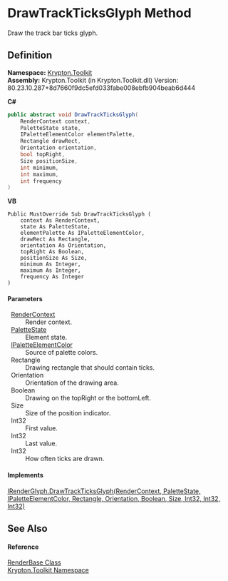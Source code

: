 # DrawTrackTicksGlyph Method


Draw the track bar ticks glyph.



## Definition
**Namespace:** <a href="79d2eac2-21f4-54ff-7552-b20c33c30600.md">Krypton.Toolkit</a>  
**Assembly:** Krypton.Toolkit (in Krypton.Toolkit.dll) Version: 80.23.10.287+8d7660f9dc5efd033fabe008ebfb904beab6d444

**C#**
``` C#
public abstract void DrawTrackTicksGlyph(
	RenderContext context,
	PaletteState state,
	IPaletteElementColor elementPalette,
	Rectangle drawRect,
	Orientation orientation,
	bool topRight,
	Size positionSize,
	int minimum,
	int maximum,
	int frequency
)
```
**VB**
``` VB
Public MustOverride Sub DrawTrackTicksGlyph ( 
	context As RenderContext,
	state As PaletteState,
	elementPalette As IPaletteElementColor,
	drawRect As Rectangle,
	orientation As Orientation,
	topRight As Boolean,
	positionSize As Size,
	minimum As Integer,
	maximum As Integer,
	frequency As Integer
)
```



#### Parameters
<dl><dt>  <a href="ef60a5af-08ff-7a94-87f5-362a7e392cd4.md">RenderContext</a></dt><dd>Render context.</dd><dt>  <a href="93e626cd-00cf-240e-06c6-ab4d47e982ba.md">PaletteState</a></dt><dd>Element state.</dd><dt>  <a href="8eb29bfa-6b62-11b3-479c-de84c96add17.md">IPaletteElementColor</a></dt><dd>Source of palette colors.</dd><dt>  Rectangle</dt><dd>Drawing rectangle that should contain ticks.</dd><dt>  Orientation</dt><dd>Orientation of the drawing area.</dd><dt>  Boolean</dt><dd>Drawing on the topRight or the bottomLeft.</dd><dt>  Size</dt><dd>Size of the position indicator.</dd><dt>  Int32</dt><dd>First value.</dd><dt>  Int32</dt><dd>Last value.</dd><dt>  Int32</dt><dd>How often ticks are drawn.</dd></dl>

#### Implements
<a href="3803f830-6aca-38f9-fc2d-b0f41e19dd9b.md">IRenderGlyph.DrawTrackTicksGlyph(RenderContext, PaletteState, IPaletteElementColor, Rectangle, Orientation, Boolean, Size, Int32, Int32, Int32)</a>  


## See Also


#### Reference
<a href="6cc5032c-8089-e880-78ad-3a805f7bd344.md">RenderBase Class</a>  
<a href="79d2eac2-21f4-54ff-7552-b20c33c30600.md">Krypton.Toolkit Namespace</a>  
